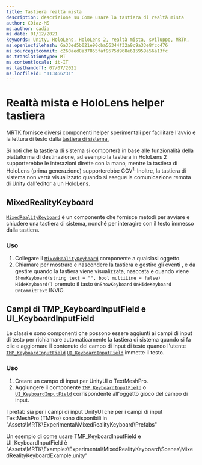 ```yaml
---
title: Tastiera realtà mista
description: descrizione su Come usare la tastiera di realtà mista
author: CDiaz-MS
ms.author: cadia
ms.date: 01/12/2021
keywords: Unity, HoloLens, HoloLens 2, realtà mista, sviluppo, MRTK,
ms.openlocfilehash: 6a33ed5b021e90cba56344f32a9c9a33e8fcc476
ms.sourcegitcommit: c260aed8a37855faf9575d968e615959a56a13fc
ms.translationtype: MT
ms.contentlocale: it-IT
ms.lasthandoff: 07/07/2021
ms.locfileid: "113466231"
---
```

# <a name="mixed-reality-and-hololens-keyboard-helper-classes"></a>Realtà mista e HoloLens helper tastiera

MRTK fornisce diversi componenti helper sperimentali per facilitare l'avvio e la lettura di testo dalla [tastiera di sistema.](../ux-building-blocks/system-keyboard.md)

Si noti che la tastiera di sistema si comporterà in base alle funzionalità della piattaforma di destinazione, ad esempio la tastiera in HoloLens 2 supporterebbe le interazioni dirette con la mano, mentre la tastiera di HoloLens (prima generazione) supporterebbe GGV<sup>[1.](/windows/mixed-reality/gaze)</sup> Inoltre, la tastiera di sistema non verrà visualizzato quando si esegue la comunicazione remota di [Unity](../tools/holographic-remoting.md) dall'editor a un HoloLens.

## <a name="mixedrealitykeyboard"></a>MixedRealityKeyboard

[`MixedRealityKeyboard`](xref:Microsoft.MixedReality.Toolkit.Experimental.UI.MixedRealityKeyboard) è un componente che fornisce metodi per avviare e chiudere una tastiera di sistema, nonché per interagire con il testo immesso dalla tastiera.  

### <a name="how-to-use"></a>Uso

1. Collegare il [`MixedRealityKeyboard`](xref:Microsoft.MixedReality.Toolkit.Experimental.UI.MixedRealityKeyboard) componente a qualsiasi oggetto.
2. Chiamare per mostrare e nascondere la tastiera e gestire gli eventi , e da gestire quando la tastiera viene visualizzata, nascosta e quando viene `ShowKeyboard(string text = "", bool multiLine = false)` `HideKeyboard()` premuto il tasto `OnShowKeyboard` `OnHideKeyboard` `OnCommitText` INVIO.

## <a name="input-fields-tmp_keyboardinputfield-and-ui_keyboardinputfield"></a>Campi di TMP_KeyboardInputField e UI_KeyboardInputField

Le classi e sono componenti che possono essere aggiunti ai campi di input di testo per richiamare automaticamente la tastiera di sistema quando si fa clic e aggiornare il contenuto del campo di input di testo quando l'utente [`TMP_KeyboardInputField`](xref:Microsoft.MixedReality.Toolkit.Experimental.UI.TMP_KeyboardInputField) [`UI_KeyboardInputField`](xref:Microsoft.MixedReality.Toolkit.Experimental.UI.UI_KeyboardInputField) immette il testo.

### <a name="how-to-use"></a>Uso

1. Creare un campo di input per UnityUI o TextMeshPro.
2. Aggiungere il componente [`TMP_KeyboardInputField`](xref:Microsoft.MixedReality.Toolkit.Experimental.UI.TMP_KeyboardInputField) o [`UI_KeyboardInputField`](xref:Microsoft.MixedReality.Toolkit.Experimental.UI.UI_KeyboardInputField) corrispondente all'oggetto gioco del campo di input.

I prefab sia per i campi di input UnityUI che per i campi di input TextMeshPro (TMPro) sono disponibili in "Assets\MRTK\Experimental\MixedRealityKeyboard\Prefabs"

Un esempio di come usare TMP_KeyboardInputField e UI_KeyboardInputField è "Assets\MRTK\Examples\Experimental\MixedRealityKeyboard\Scenes\MixedRealityKeyboardExample.unity"